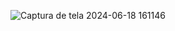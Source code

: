 ![Captura de tela 2024-06-18 161146](https://github.com/cat-macedo/tasks-Alura-Siena/assets/107719923/c32103eb-abf2-4e1a-bd7d-6c33161c382b)
